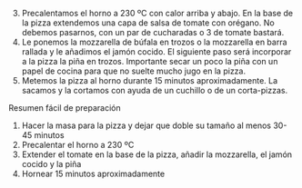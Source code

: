 3. Precalentamos el horno a 230 ºC con calor arriba y abajo. En la base de la pizza extendemos una capa de salsa de tomate con orégano. No debemos pasarnos, con un par de cucharadas o 3 de tomate bastará.
4. Le ponemos la mozzarella de búfala en trozos o la mozzarella en barra rallada y le añadimos el jamón cocido.
   El siguiente paso será incorporar a la pizza la piña en trozos. Importante secar un poco la piña con un papel de cocina para que no suelte mucho jugo en la pizza.
5. Metemos la pizza al horno durante 15 minutos aproximadamente. La sacamos y la cortamos con ayuda de un cuchillo o de un corta-pizzas.

Resumen fácil de preparación

1. Hacer la masa para la pizza y dejar que doble su tamaño al menos 30-45 minutos
2. Precalentar el horno a 230 ºC
3. Extender el tomate en la base de la pizza, añadir la mozzarella, el jamón cocido y la piña
4. Hornear 15 minutos aproximadamente

